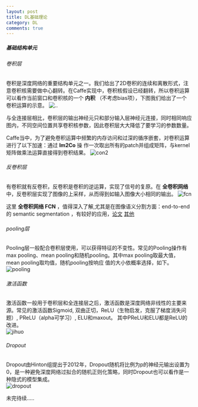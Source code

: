 ```yaml
---
layout: post
title: DL基础理论
category: DL
comments: true
---
```

##### 基础结构单元
###### 卷积层  



卷积是深度网络的重要结构单元之一。我们给出了2D卷积的连续和离散形式，注意卷积核需要做中心翻转。在Caffe实现中，卷积核假设已经翻转，所以卷积运算可以看作当前窗口和卷积核的一个 **内积** （不考虑bias项），下图我们给出了一个卷积运算的示意。
![..](https://raw.githubusercontent.com/glbing/blogs/gh-pages/images/123.png)

与全连接层相比，卷积层的输出神经元只和部分输入层神经元连接，同时相同响应图内，不同空间位置共享卷积核参数，因此卷积层大大降低了要学习的参数数量。

Caffe当中，为了避免卷积运算中频繁的内存访问和过深的循序嵌套，对卷积运算进行了以下加速：通过 **Im2Co** 操 作一次取出所有的patch并组成矩阵，与kernel矩阵做乘法运算直接得到卷积结果。
![con2](https://raw.githubusercontent.com/glbing/blogs/gh-pages/images/con2.png)



###### 反卷积层



有卷积就有反卷积，反卷积是卷积的逆运算，实现了信号的复原。在 **全卷积网络** 中，反卷积层实现了图像的上采样，从而得到如输入图像大小相同的输出。
![fcn](https://raw.githubusercontent.com/glbing/blogs/gh-pages/images/fcn.png)

这里 **全卷积网络 FCN** ，值得深入了解,尤其是在图像语义分割方面：end-to-end 的
semantic segmentation ，有较好的应用，[论文](http://www.cs.berkeley.edu/~jonlong/long_shelhamer_fcn.pdf)  [其他](http://blog.csdn.net/u010678153/article/details/48676195)


###### pooling层

Pooling层一般配合卷积层使用，可以获得特征的不变性。常见的Pooling操作有max pooling、mean pooling和随机pooling。其中max pooling取最大值，mean pooling取均值，随机pooling按响应 值的大小依概率选择，如下。
![pooling](https://raw.githubusercontent.com/glbing/blogs/gh-pages/images/pooling.png)  


###### 激活函数

激活函数一般用于卷积层和全连接层之后，激活函数是深度网络非线性的主要来源。常见的激活函数Sigmoid, 双曲正切，ReLU（生物启发，克服了梯度消失问题）, PReLU（alpha可学习）, ELU和maxout。 其中PReLU和ELU都是ReLU的改进。  
![jihuo](https://raw.githubusercontent.com/glbing/blogs/gh-pages/images/jihuo.png)


###### Dropout

Dropout由Hinton组提出于2012年，Dropout随机将比例为p的神经元输出设置为0，是一种避免深度网络过拟合的随机正则化策略，同时Dropout也可以看作是一种隐式的模型集成。  
![dropout](https://raw.githubusercontent.com/glbing/blogs/gh-pages/images/dropout.png)

未完待续.....
